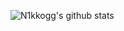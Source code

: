 ![N1kkogg's github stats](https://github-readme-stats.vercel.app/api?username=N1kkogg&count_private=true&show_icons=true&include_all_commits=true&theme=radical)

<!--
**N1kkogg/N1kkogg** is a ✨ _special_ ✨ repository because its `README.md` (this file) appears on your GitHub profile.

Here are some ideas to get you started:

- 🔭 I’m currently working on ...
- 🌱 I’m currently learning ...
- 👯 I’m looking to collaborate on ...
- 🤔 I’m looking for help with ...
- 💬 Ask me about ...
- 📫 How to reach me: ...
- 😄 Pronouns: ...
- ⚡ Fun fact: ...
-->
